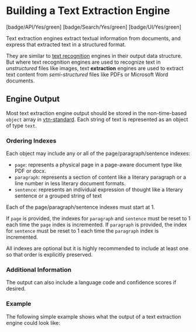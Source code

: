 # Building a Text Extraction Engine

[badge/API/Yes/green]
[badge/Search/Yes/green]
[badge/UI/Yes/green]

Text extraction engines extract textual information from documents, and express that extracted text in a structured format.

They are similar to [text recognition](/developer/engines/cognitive/vision/text-recognition/)
engines in their output data structure.
But where text recognition engines are used to recognize text in *unstructured* files like images,
text **extraction** engines are used to extract text content from *semi-structured* files like PDFs or Microsoft Word documents.

## Engine Output

Most text extraction engine output should be stored in the non-time-based `object` array in [vtn-standard](/developer/engines/standards/engine-output/).
Each string of text is represented as an object of type `text`.

### Ordering Indexes

Each object may include any or all of the page/paragraph/sentence indexes:

- `page`: represents a physical page in a page-aware document type like PDF or docx.
- `paragraph`: represents a section of content like a literary paragraph or a line number in less literary document formats.
- `sentence`: represents an individual expression of thought like a literary sentence or a grouped string of text

Each of the page/paragraph/sentence indexes must start at 1.

If `page` is provided, the indexes for `paragraph` and `sentence` must be reset to 1 each time the `page` index is incremented.
If `paragraph` is provided, the index for `sentence` must be reset to 1 each time the `paragraph` index is incremented.

All indexes are optional but it is highly recommended to include at least one so that order is explicitly preserved.

### Additional Information

The output can also include a language code and confidence scores if desired.

### Example

The following simple example shows what the output of a text extraction engine could look like:

[](vtn-standard.example.json ':include :type=code json')
